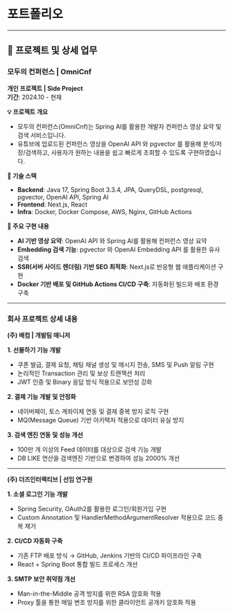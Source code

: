 # 포트폴리오

---

## 📌 프로젝트 및 상세 업무

### **모두의 컨퍼런스 | OmniCnf**  
**개인 프로젝트 | Side Project**  
**기간**: 2024.10 - 현재  

**💡 프로젝트 개요**
- 모두의 컨퍼런스(OmniCnf)는 Spring AI를 활용한 개발자 컨퍼런스 영상 요약 및 검색 서비스입니다.
- 유튜브에 업로드된 컨퍼런스 영상을 OpenAI API 와 pgvector 를 활용해 분석/저장/검색하고, 사용자가 원하는 내용을 쉽고 빠르게 조회할 수 있도록 구현하였습니다.

**🔧 기술 스택**  
- **Backend**: Java 17, Spring Boot 3.3.4, JPA, QueryDSL, postgresql, pgvector, OpenAI API, Spring AI  
- **Frontend**: Next.js, React  
- **Infra**: Docker, Docker Compose, AWS, Nginx, GitHub Actions  

**📌 주요 구현 내용**  
- **AI 기반 영상 요약**: OpenAI API 와 Spring AI를 활용해 컨퍼런스 영상 요약  
- **Embedding 검색 기능**: pgvector 와 OpenAI Embedding API 를 활용한 유사 검색  
- **SSR(서버 사이드 렌더링) 기반 SEO 최적화**: Next.js로 반응형 웹 애플리케이션 구현  
- **Docker 기반 배포 및 GitHub Actions CI/CD 구축**: 자동화된 빌드와 배포 환경 구축  

---

### **회사 프로젝트 상세 내용**  
**(주) 배컴 | 개발팀 매니저**

**1. 선물하기 기능 개발**  
- 쿠폰 발급, 결제 요청, 채팅 채널 생성 및 메시지 전송, SMS 및 Push 알림 구현  
- 논리적인 Transaction 관리 및 보상 트랜잭션 처리  
- JWT 인증 및 Binary 응답 방식 적용으로 보안성 강화  

**2. 결제 기능 개발 및 안정화**  
- 네이버페이, 토스 계좌이체 연동 및 결제 중복 방지 로직 구현  
- MQ(Message Queue) 기반 아키텍처 적용으로 데이터 유실 방지  

**3. 검색 엔진 연동 및 성능 개선**  
- 100만 개 이상의 Feed 데이터를 대상으로 검색 기능 개발  
- DB LIKE 연산을 검색엔진 기반으로 변경하여 성능 2000% 개선  

---

**(주) 더즈인터랙티브 | 선임 연구원**

**1. 소셜 로그인 기능 개발**  
- Spring Security, OAuth2를 활용한 로그인/회원가입 구현  
- Custom Annotation 및 HandlerMethodArgumentResolver 적용으로 코드 중복 제거  

**2. CI/CD 자동화 구축**  
- 기존 FTP 배포 방식 → GitHub, Jenkins 기반의 CI/CD 파이프라인 구축  
- React + Spring Boot 통합 빌드 프로세스 개선  

**3. SMTP 보안 취약점 개선**  
- Man-in-the-Middle 공격 방지를 위한 RSA 암호화 적용  
- Proxy 툴을 통한 메일 변조 방지를 위한 클라이언트 공개키 암호화 적용
